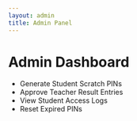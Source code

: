 ```yaml
---
layout: admin
title: Admin Panel
---
```


# **Admin Dashboard**
- Generate Student Scratch PINs
- Approve Teacher Result Entries
- View Student Access Logs
- Reset Expired PINs